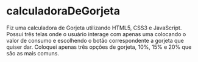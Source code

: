 # calculadoraDeGorjeta
Fiz uma calculadora de Gorjeta utilizando HTML5, CSS3 e JavaScript. Possui três telas onde o usuário interage com apenas uma colocando o valor de consumo e escolhendo o botão correspondente a gorjeta que quiser dar. Coloquei apenas três opções de gorjeta, 10%, 15% e 20% que são as mais comuns.
